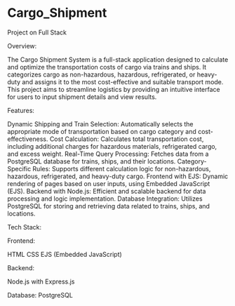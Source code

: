 # Cargo_Shipment
Project on Full Stack

Overview:

The Cargo Shipment System is a full-stack application designed to calculate and optimize the transportation costs of cargo via trains and ships. It categorizes cargo as non-hazardous, hazardous, refrigerated, or heavy-duty and assigns it to the most cost-effective and suitable transport mode. This project aims to streamline logistics by providing an intuitive interface for users to input shipment details and view results.

Features:

Dynamic Shipping and Train Selection: Automatically selects the appropriate mode of transportation based on cargo category and cost-effectiveness.
Cost Calculation: Calculates total transportation cost, including additional charges for hazardous materials, refrigerated cargo, and excess weight.
Real-Time Query Processing: Fetches data from a PostgreSQL database for trains, ships, and their locations.
Category-Specific Rules: Supports different calculation logic for non-hazardous, hazardous, refrigerated, and heavy-duty cargo.
Frontend with EJS: Dynamic rendering of pages based on user inputs, using Embedded JavaScript (EJS).
Backend with Node.js: Efficient and scalable backend for data processing and logic implementation.
Database Integration: Utilizes PostgreSQL for storing and retrieving data related to trains, ships, and locations.

Tech Stack:

Frontend:

HTML
CSS
EJS (Embedded JavaScript)

Backend:

Node.js with Express.js

Database:
PostgreSQL



